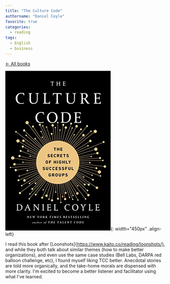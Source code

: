 ```yaml
---
title: "The Culture Code"
authorname: "Daniel Coyle"
favorite: true
categories:
  - reading
tags:
  - English
  - business
---
```

<span style="color:gray">[← All books](https://www.kaito.co/reading/)</span>  

![image-left](/images/reading/culture_code.jpeg){: width="450px" .align-left} 


I read this book after [Loonshots]{https://www.kaito.co/reading/loonshots/}, and while they both talk about similar themes (how to make better organizations), and even use the same case studies (Bell Labs, DARPA red balloon challenge, etc), I found myself liking TCC better. Anecdotal stories are told more organically, and the take-home morals are dispensed with more clarity. I'm excited to become a better listener and facilitator using what I've learned.